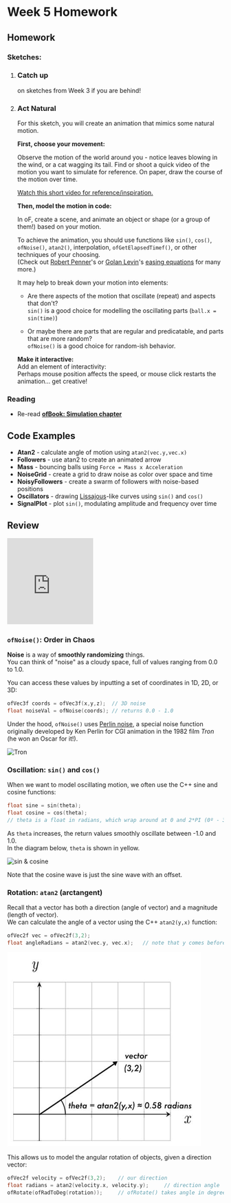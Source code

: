 # Week 5 Homework

## Homework


### Sketches:

1. ### **Catch up** 

    on sketches from Week 3 if you are behind!  

2. ### **Act Natural**

    For this sketch, you will create an animation that mimics some natural motion.  
    
    **First, choose your movement:**
    
    Observe the motion of the world around you - notice leaves blowing in the wind, or a cat wagging its tail. Find or shoot a quick video of the motion you want to simulate for reference.  On paper, draw the course of the motion over time.
    
    [Watch this short video for reference/inspiration.](https://www.youtube.com/watch?v=yzJk6ww3LD0)  
    
    **Then, model the motion in code:**
      
    In oF, create a scene, and animate an object or shape (or a group of them!) based on your motion.
    
    To achieve the animation, you should use functions like `sin()`, `cos()`, `ofNoise()`, `atan2()`, interpolation, `ofGetElapsedTimef()`, or other techniques of your choosing.  
    (Check out [Robert Penner](http://robertpenner.com/easing/)'s or [Golan Levin](http://www.flong.com/texts/code/shapers_exp/)'s [easing equations](http://easings.net/) for many more.)
      
    It may help to break down your motion into elements:
    
    - Are there aspects of the motion that oscillate (repeat) and aspects that don't?  
    `sin()` is a good choice for modelling the oscillating parts (`ball.x = sin(time)`)
     
    - Or maybe there are parts that are regular and predicatable, and parts that are more random?  
    `ofNoise()` is a good choice for random-ish behavior.
    
    
    **Make it interactive:**  
    Add an element of interactivity:  
    Perhaps mouse position affects the speed, or mouse click restarts the animation... get creative!


### Reading

- Re-read **[ofBook: Simulation chapter](http://openframeworks.cc/ofBook/chapters/animation.html#simulation)**
    
## Code Examples

- **Atan2** - calculate angle of motion using `atan2(vec.y,vec.x)`
- **Followers** - use atan2 to create an animated arrow
- **Mass** - bouncing balls using `Force = Mass x Acceleration`
- **NoiseGrid** - create a grid to draw noise as color over space and time
- **NoisyFollowers** - create a swarm of followers with noise-based positions
- **Oscillators** - drawing [Lissajous](https://en.wikipedia.org/wiki/Lissajous_curve)-like curves using `sin()` and `cos()`
- **SignalPlot** - plot `sin()`, modulating amplitude and frequency over time

## Review

<a href="https://giphy.com/gifs/c4d-cinema4d-render-26BRvIYDe4ILO60Ni">
<iframe src="https://giphy.com/embed/26BRvIYDe4ILO60Ni" width="200" height="200" frameBorder="0" class="giphy-embed" allowFullScreen></iframe>
</a>

### `ofNoise()`: Order in Chaos

**Noise** is a way of **smoothly randomizing** things.  
You can think of "noise" as a cloudy space, full of values ranging from 0.0 to 1.0.

You can access these values by inputting a set of coordinates in 1D, 2D, or 3D:

```c++
ofVec3f coords = ofVec3f(x,y,z);  // 3D noise
float noiseVal = ofNoise(coords); // returns 0.0 - 1.0
```

Under the hood, `ofNoise()` uses [Perlin noise](https://thebookofshaders.com/11/), a special noise function originally developed by Ken Perlin for CGI animation in the 1982 film _Tron_ (he won an Oscar for it!).

![Tron](https://thebookofshaders.com/11/tron.jpg)


### Oscillation: `sin()` and `cos()`

When we want to model oscillating motion, we often use the C++ sine and cosine functions:  

```c++
float sine = sin(theta);
float cosine = cos(theta);
// theta is a float in radians, which wrap around at 0 and 2*PI (0º - 360º)
```

As `theta` increases, the return values smoothly oscillate between -1.0 and 1.0.  
In the diagram below, `theta` is shown in yellow.  

![sin & cosine](https://camo.githubusercontent.com/c0d42e2cebc25083886eaa77d7618325c6db1faa/687474703a2f2f692e696d6775722e636f6d2f63427a654c4f6f2e676966)

Note that the cosine wave is just the sine wave with an offset.

### Rotation: `atan2` (arctangent)

Recall that a vector has both a direction (angle of vector) and a magnitude (length of vector).  
We can calculate the angle of a vector using the C++ `atan2(y,x)` function:

```c++
ofVec2f vec = ofVec2f(3,2);
float angleRadians = atan2(vec.y, vec.x);   // note that y comes before x!
```
![atan2 diagram](readme/atan2.jpg)

This allows us to model the angular rotation of objects, given a direction vector:

```c++
ofVec2f velocity = ofVec2f(3,2);    // our direction
float radians = atan2(velocity.x, velocity.y);     // direction angle
ofRotate(ofRadToDeg(rotation));     // ofRotate() takes angle in degrees
```




